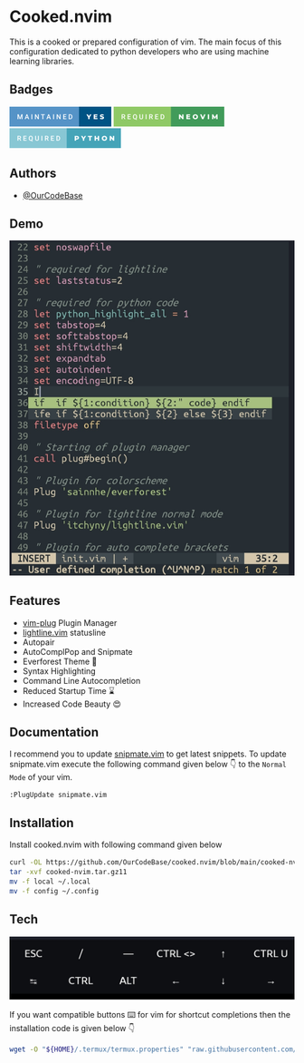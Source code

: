 # Cooked.nvim

This is a cooked or prepared configuration of vim. The main focus of this configuration dedicated to python developers who are using machine learning libraries.
## Badges
![maintained-yes](https://github.com/OurCodeBase/cooked.nvim/blob/48ea339cddf298bd0860aff352b68d5f7e1605b5/images/maintained-yes.png)
![required-neovim](https://github.com/OurCodeBase/cooked.nvim/blob/48ea339cddf298bd0860aff352b68d5f7e1605b5/images/required-neovim.png)
![required-python](https://github.com/OurCodeBase/cooked.nvim/blob/48ea339cddf298bd0860aff352b68d5f7e1605b5/images/required-python.png)

## Authors

- [@OurCodeBase](https://www.github.com/OurCodeBase)
## Demo

![Short](https://github.com/OurCodeBase/cooked.nvim/raw/main/images/vimshowcase.jpg)


## Features

- [vim-plug](https://github.com/junegunn/vim-plug) Plugin Manager
- [lightline.vim](https://github.com/itchyny/lightline.vim) statusline
- Autopair
- AutoComplPop and Snipmate
- Everforest Theme 🌲
- Syntax Highlighting
- Command Line Autocompletion
- Reduced Startup Time ⌛
- Increased Code Beauty 😍

## Documentation
I recommend you to update [snipmate.vim](https://github.com/OurCodeBase/snipmate.vim) to get latest snippets.
To update snipmate.vim execute the following command given below 👇 to the `Normal Mode` of your vim.
```vim
:PlugUpdate snipmate.vim
```

## Installation

Install cooked.nvim with following command given below

```bash
curl -OL https://github.com/OurCodeBase/cooked.nvim/blob/main/cooked-nvim.tar.gz?raw=true
tar -xvf cooked-nvim.tar.gz11
mv -f local ~/.local
mv -f config ~/.config
```
    
## Tech

![Shots](https://github.com/OurCodeBase/cooked.nvim/raw/main/images/vimcompatiblebuts.jpg)

If you want compatible buttons ⌨️ for vim for shortcut completions then the installation code is given below 👇

```bash
wget -O "${HOME}/.termux/termux.properties" "raw.githubusercontent.com/OurCodeBase/cooked.nvim/main/termux.properties"
```

